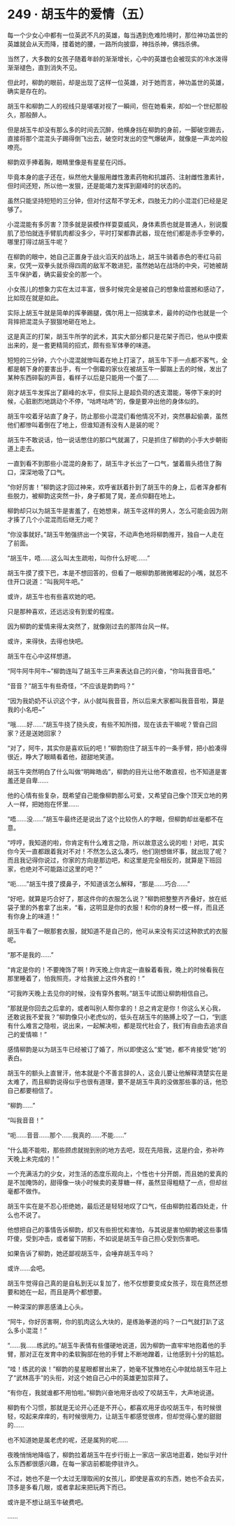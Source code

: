 # 249 · 胡玉牛的爱情（五）

每一个少女心中都有一位英武不凡的英雄，每当遇到危难险境时，那位神功盖世的英雄就会从天而降，搂着她的腰，一路所向披靡，神挡杀神，佛挡杀佛。

当然了，大多数的女孩子随着年龄的渐渐增长，心中的英雄也会被现实的冷水泼得渐渐褪色，直到消失不见。

但此时，柳韵的眼前，却是出现了这样一位英雄，对于她而言，神功盖世的英雄，确实是存在的。

胡玉牛和柳韵二人的视线只是堪堪对视了一瞬间，但在她看来，却如一个世纪那般久，那般醉人。

但是胡玉牛却没有那么多的时间去沉醉，他横身挡在柳韵的身前，一脚破空踢去，直接将那个混混头子踢得倒飞出去，破空时发出的空气爆破声，就像是一声龙吟般嘹亮。

柳韵双手捧着胸，眼睛里像是有星星在闪烁。

毕竟本身的底子还在，纵然他大量服用雌性激素药物和抗雄药、注射雌性激素针，但时间还短，所以他一发狠，还是能竭力发挥到巅峰时的状态的。

虽然只能坚持短短的三分钟，但对付这帮不学无术，四肢无力的小混混们已经是足够了。

小混混能有多厉害？顶多就是装模作样耍耍威风，身体素质也就是普通人，别说腹肌了恐怕就连手臂肌肉都没多少，平时打架都靠武器，现在他们都是赤手空拳的，哪里打得过胡玉牛呢？

在柳韵的眼中，她自己正置身于战火滔天的战场上，胡玉牛骑着赤色的枣红马前来，仅凭一双拳头就杀得四周的敌军不敢进犯，虽然她站在战场的中央，可她被胡玉牛保护着，确实最安全的那一个。

小女孩儿的想象力实在太过丰富，很多时候完全是被自己的想象给震撼和感动了，比如现在就是如此。

实际上胡玉牛就是简单的挥拳踢腿，偶尔用上一招擒拿术，最帅的动作也就是一个背摔把混混头子狠狠地砸在地上。

这是真正的打架，胡玉牛所学的武术，其实大部分都只是花架子而已，他从中摸索出来的，是一套更精简的招式，颇有些军体拳的味道。

短短的三分钟，六个小混混就惨叫着在地上打滚了，胡玉牛下手一点都不客气，全都是朝下身的要害出手，有一个倒霉的家伙在被胡玉牛一脚踹上去的时候，发出了某种东西碎裂的声音，看样子以后是只能用一个蛋了……

刚才胡玉牛发挥出了巅峰的水平，但实际上是超负荷的透支潜能，等停下来的时候，心脏剧烈地跳动个不停，“咕咚咕咚”的，像是要冲出他的身体似的。

胡玉牛咬着牙站直了身子，防止那些小混混们看他情况不对，突然暴起偷袭，虽然他们都惨叫着倒在了地上，但谁知道有没有人是装的呢？

胡玉牛不敢说话，怕一说话憋住的那口气就漏了，只是抓住了柳韵的小手大步朝街道上走去。

一直到看不到那些小混混的身影了，胡玉牛才长出了一口气，皱着眉头捂住了胸口，深深地吸了口气。

“你好厉害！”柳韵这才回过神来，欢呼雀跃着扑到了胡玉牛的身上，后者浑身都有些脱力，被柳韵这突然一扑，身子都晃了晃，差点仰翻在地上。

柳韵却只以为胡玉牛是害羞了，在她想来，胡玉牛这样的男人，怎么可能会因为刚才揍了几个小混混而后继无力呢？

“你没事就好。”胡玉牛勉强挤出一个笑容，不动声色地将柳韵推开，独自一人走在了前面。

“胡玉牛，唔……这么叫太生疏啦，叫你什么好呢……”

胡玉牛摸了摸下巴，本是不想回答的，但看了一眼柳韵那微微嘟起的小嘴，就忍不住开口说道：“叫我阿牛吧。”

或许，胡玉牛也有些喜欢她的吧。

只是那种喜欢，还远远没有到爱的程度。

因为柳韵的爱情来得太突然了，就像刚过去的那阵台风一样。

或许，来得快，去得也快吧。

胡玉牛在心中这样想道。

“阿牛阿牛阿牛~”柳韵连叫了胡玉牛三声来表达自己的兴奋，“你叫我音音吧。”

“音音？”胡玉牛有些奇怪，“不应该是韵韵吗？”

“因为我奶奶不认识这个字，从小就叫我音音，所以后来大家都叫我音音啦，算是我的小名吧~”

“哦……好……”胡玉牛挠了挠头皮，有些不知所措，现在该去干嘛呢？管自己回家？还是送她回家？

“对了，阿牛，其实你是喜欢玩的吧！”柳韵抱住了胡玉牛的一条手臂，把小脸凑得很近，睁大了眼睛看着他，甜甜地笑道。

胡玉牛突然明白了什么叫做“明眸皓齿”，柳韵的目光让他不敢直视，也不知道是害羞还是自卑……

他的心情有些复杂，既希望自己能像柳韵那么可爱，又希望自己像个顶天立地的男人一样，把她抱在怀里……

“唔……没……”胡玉牛最终还是说出了这个比较伤人的字眼，但柳韵却丝毫都不在意。

“哼哼，我知道的啦，你肯定有什么难言之隐，所以故意这么说的啦！对吧，其实你今天一直都跟着我对不对！不然怎么这么凑巧，他们刚想做坏事，就出现了呢？而且我记得你说过，你家的方向是那边吧，和这里是完全相反的，就算是下班回家，也绝对不可能路过这里的吧？”

“呃……”胡玉牛摸了摸鼻子，不知道该怎么解释，“那是……巧合……”

“好吧，就算是巧合好了，那这件你的衣服怎么说？”柳韵把整整齐齐叠好，放在纸袋子里的外套拿了出来，“看，这明显是你的衣服！和你的身材一模一样，而且还有你身上的味道！”

胡玉牛看了一眼那套衣服，就知道不是自己的，他可从来没有买过这种款式的衣服呢。

“那不是我的……”

“肯定是你的！不要掩饰了啊！昨天晚上你肯定一直躲着看我，晚上的时候看我在那里睡着了，怕我照亮，才给我披上这件外套的！”

“可我昨天晚上去见你的时候，没有穿外套啊。”胡玉牛试图让柳韵相信自己。

“那就是你回去之后拿的，或者叫别人帮你拿的！总之肯定是你！你这么关心我，还敢说我不爱我？”柳韵像只小老虎似的，低头在胡玉牛的胳膊上咬了一口，“到底有什么难言之隐啦，说出来，一起解决啦，都是现代社会了，我们有自由去追求自己的爱情嘛！”

感情柳韵是以为胡玉牛已经被订了婚了，所以即使这么“爱”她，都不肯接受“她”的表白。

胡玉牛的额头上直冒汗，他本就是个不善言辞的人，这会儿要让他解释清楚实在是太难了，而且柳韵说得似乎也很有道理，要不是胡玉牛真的没做那些事的话，他恐自己都要相信了。

“柳韵……”

“叫我音音！”

“呃……音音……那个……我真的……不能……”

“什么能不能啦，那些顾虑就抛到别的地方去吧，现在先陪我，这是约会，弥补昨天晚上未完成的！”

一个充满活力的少女，对生活的态度乐观向上，个性也十分开朗，而且她的爱真的是不加掩饰的，甜得像一块小时候卖的麦芽糖一样，虽然显得粗糙了一点，但却丝毫都不做作。

胡玉牛实在是不忍心拒绝她，最后还是轻轻地叹了口气，任由柳韵拉着四处走，什么也不说了。

他想把自己的事情告诉柳韵，却又有些担忧和害怕，与其说是害怕柳韵被这些事情吓傻，受到冲击，或者留下阴影，不如说是胡玉牛自己担心受到伤害吧。

如果告诉了柳韵，她还鄙视胡玉牛，会唾弃胡玉牛吗？

或许……会吧。

胡玉牛觉得自己真的是自私到无以复加了，他不仅想要变成女孩子，现在竟然还想要和她在一起，而且是两个都想要。

一种深深的罪恶感涌上心头。

“阿牛，你好厉害啊，你的肌肉这么大块的，是练跆拳道的吗？一口气就打趴了这么多小混混！”

“……我……练武的。”胡玉牛表情有些僵硬地说道，因为柳韵一直牢牢地抱着他的手臂，那对正在发育中的柔软胸部在他的手臂上不断地蹭着，让他感到十分的尴尬。

“哇！练武的诶！”柳韵的星星眼都冒出来了，她毫不犹豫地在心中就给胡玉牛冠上了“武林高手”的头衔，对这个她自己心中的英雄更加崇拜了。

“有你在，我就谁都不用怕啦。”柳韵兴奋地用牙齿咬了咬胡玉牛，大声地说道。

柳韵有个习惯，那就是无论开心还是不开心，都喜欢用牙齿咬胡玉牛，有时候很轻，咬起来痒痒的，有时候很用力，让胡玉牛都感觉很疼，但却觉得心里的甜甜的……

也不知道她是属老虎的呢，还是属狗的呢……

夜晚悄悄地降临了，柳韵拉着胡玉牛在步行街上一家店一家店地逛着，她似乎对什么东西都很感兴趣，在每一家店前都能停驻许久。

不过，她也不是一个太过无理取闹的女孩儿，即使是喜欢的东西，她也不会去买，顶多是多看几眼，或者拿起来把玩两下而已。

或许是不想让胡玉牛破费吧。

……

